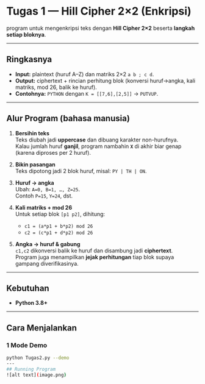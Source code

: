 # Tugas 1 — Hill Cipher 2×2 (Enkripsi)

program untuk mengenkripsi teks dengan **Hill Cipher 2×2** beserta **langkah setiap bloknya**.

---

## Ringkasnya
- **Input:** plaintext (huruf A–Z) dan matriks 2×2 `a b ; c d`.
- **Output:** ciphertext + rincian perhitung blok (konversi huruf→angka, kali matriks, mod 26, balik ke huruf).
- **Contohnya:** `PYTHON` dengan `K = [[7,6],[2,5]]` → `PUTVUP`.

---

## Alur Program (bahasa manusia)
1. **Bersihin teks**  
   Teks diubah jadi **uppercase** dan dibuang karakter non-hurufnya.  
   Kalau jumlah huruf **ganjil**, program nambahin **`X`** di akhir biar genap (karena diproses per 2 huruf).

2. **Bikin pasangan**  
   Teks dipotong jadi 2 blok huruf, misal: `PY | TH | ON`.

3. **Huruf → angka**  
   Ubah: `A=0, B=1, …, Z=25`.  
   Contoh `P=15`, `Y=24`, dst.

4. **Kali matriks + mod 26**  
   Untuk setiap blok `[p1 p2]`, dihitung:
   - `c1 = (a*p1 + b*p2) mod 26`  
   - `c2 = (c*p1 + d*p2) mod 26`

5. **Angka → huruf & gabung**  
   `c1,c2` dikonversi balik ke huruf dan disambung jadi **ciphertext**.  
   Program juga menampilkan **jejak perhitungan** tiap blok supaya gampang diverifikasinya.

---

## Kebutuhan
- **Python 3.8+**

---

## Cara Menjalankan
### 1 Mode Demo 
```bash
python Tugas2.py --demo
---
## Running Program
![alt text](image.png)
